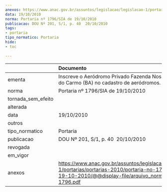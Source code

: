 ```yaml
---
anexos: https://www.anac.gov.br/assuntos/legislacao/legislacao-1/portarias/portarias-2010/portaria-no-1796-sia-de-19-10-2010/@@display-file/arquivo_norma/PA2010-1796.pdf
data: 19/10/2010
norma: Portaria nº 1796/SIA de 19/10/2010
publicacao: DOU Nº 201, S/1, p. 40  20/10/2010
tags:
- portaria
tipo_normatico: Portaria
hide: 
- toc 
 
---
```


|                    | Documento                                                                                                                                                         |
|:-------------------|:------------------------------------------------------------------------------------------------------------------------------------------------------------------|
| ementa             | Inscreve o Aeródromo Privado Fazenda Nossa Senhora do Carmo (BA) no cadastro de aeródromos.                                                                       |
| norma              | Portaria nº 1796/SIA de 19/10/2010                                                                                                                                |
| tornada_sem_efeito |                                                                                                                                                                   |
| alterada           |                                                                                                                                                                   |
| data               | 19/10/2010                                                                                                                                                        |
| outros             |                                                                                                                                                                   |
| tipo_normatico     | Portaria                                                                                                                                                          |
| publicacao         | DOU Nº 201, S/1, p. 40  20/10/2010                                                                                                                                |
| revogada           |                                                                                                                                                                   |
| em_vigor           |                                                                                                                                                                   |
| anexos             | https://www.anac.gov.br/assuntos/legislacao/legislacao-1/portarias/portarias-2010/portaria-no-1796-sia-de-19-10-2010/@@display-file/arquivo_norma/PA2010-1796.pdf |